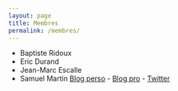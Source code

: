 ```yaml
---
layout: page
title: Membres
permalink: /membres/
---
```


- Baptiste Ridoux
- Eric Durand
- Jean-Marc Escalle
- Samuel Martin [Blog perso](http://samuel-martin.me/) -  [Blog pro](http://blog.creaone.fr) -  [Twitter](https://twitter.com/martinsam)
